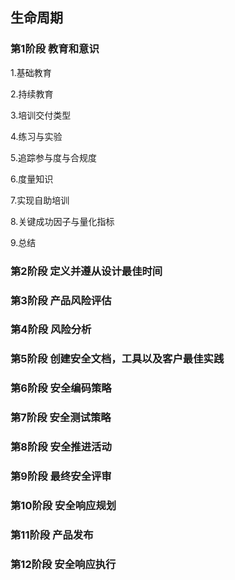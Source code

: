 ## 生命周期

### 第1阶段 教育和意识

1.基础教育

2.持续教育

3.培训交付类型

4.练习与实验

5.追踪参与度与合规度

6.度量知识

7.实现自助培训

8.关键成功因子与量化指标

9.总结



### 第2阶段 定义并遵从设计最佳时间

### 第3阶段 产品风险评估

### 第4阶段 风险分析

### 第5阶段 创建安全文档，工具以及客户最佳实践

### 第6阶段 安全编码策略

### 第7阶段 安全测试策略

### 第8阶段 安全推进活动

### 第9阶段 最终安全评审

### 第10阶段 安全响应规划

### 第11阶段 产品发布

### 第12阶段 安全响应执行

